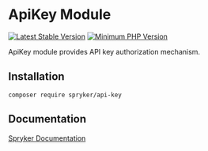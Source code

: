 # ApiKey Module
[![Latest Stable Version](https://poser.pugx.org/spryker/api-key/v/stable.svg)](https://packagist.org/packages/spryker/api-key)
[![Minimum PHP Version](https://img.shields.io/badge/php-%3E%3D%208.2-8892BF.svg)](https://php.net/)

ApiKey module provides API key authorization mechanism.

## Installation

```
composer require spryker/api-key
```

## Documentation

[Spryker Documentation](https://docs.spryker.com)

